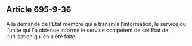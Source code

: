 Article 695-9-36
----
A la demande de l'Etat membre qui a transmis l'information, le service ou
l'unité qui l'a obtenue informe le service compétent de cet Etat de
l'utilisation qui en a été faite.
